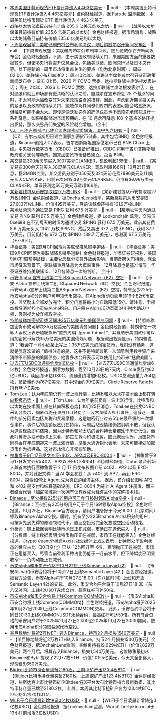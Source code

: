 - [本周美国比特币现货ETF累计净流入4.463亿美元](https://farside.co.uk/btc/) - 📰 null - 【本周美国比特币现货ETF累计净流入4.463亿美元】金色财经报道，据 Farside 监测数据，本周美国比特币现货 ETF 累计净流入 4.463 亿美元。
- [战略以太坊储备目前持有价值 235.6 亿美元的以太坊](https://x.com/Cointelegraph/status/1982039635174756808) - 📰 null - 【战略以太坊储备目前持有价值 235.6 亿美元的以太坊】金色财经报道，据市场消息：战略以太坊储备目前持有价值 235.6 亿美元的以太坊。
- [下周宏观展望：美联储周四将公布利率决议，随后鲍威尔召开新闻发布会]() - 📰 null - 【下周宏观展望：美联储周四将公布利率决议，随后鲍威尔召开新闻发布会】金色财经报道，下周，由于美国政府继续关门，来自美国方面的重要数据较少，但诸多央行将召开议息会议，包括美联储、欧洲央行以及日本央行等。以下是新的一周里市场将重点关注的要点（均为北京时间）： 
周四 02:00，美联储公布利率决议； 
周四 02:30，美联储主席鲍威尔召开货币政策新闻发布会； 
周五 01:15，2026 年 FOMC 票委、达拉斯联储主席洛根发表讲话； 
周五 21:30，2026 年 FOMC 票委、达拉斯联储主席洛根发表讲话； 
在对通胀和就业市场都有更清晰的认识之前，鲍威尔在宣布降息 25 个基点的同时，不太可能大幅改变其对未来政策路径的措辞。因此，考虑到近期贸易关系的紧张以及政府的持续关门，鲍威尔及其同僚们周四的表态可能会略显鸽派，但幅度可能不会太大。即便是像沃勒这样的鸽派成员也不愿预先承诺将进行一系列降息。如果美联储对市场预期的、在 10 月后再降息 100 个基点的路径提出质疑，那么交易员们失望的风险就会增加。（金十）
- [CZ：吉尔吉斯斯坦已建立国家加密货币储备，其中包含BNB](https://x.com/cz_binance/status/1982028486790328802) - 📰 null - 【CZ：吉尔吉斯斯坦已建立国家加密货币储备，其中包含BNB】金色财经报道，Binance创始人CZ表示，吉尔吉斯斯坦国家稳定币已在 BNB Chain 上线。中央银行数字货币（CBDC）已准备好推出，CBDC 将用于吉尔吉斯斯坦政府相关支付等场景。国家加密货币储备已建立，包含 BNB。
- [某交易员300余天前买入3007美元CLANKER，现盈利超166倍]() - 📰 null - 【某交易员300余天前买入3007美元CLANKER，现盈利超166倍】10月25日消息，据GMGN监测，某交易员分别于350天及324天前花费2896美元及111美元买入CLANKER，目前已卖出13.36万美元CLANKER，仍持有36.96万美元CLANKER，单币获利达50万美元浮盈超166倍。
- [某新建钱包从币安提取超27万枚LINK](https://x.com/OnchainLens/status/1982009401138631151) - 📰 null - 【某新建钱包从币安提取超27万枚LINK】金色财经报道，据OnchainLens检测，某新建钱包从币安提取27.603万枚LINK，价值495万美元，目前该鲸鱼还持有161.9万枚LINK。
- [某地址两天内通过交易 PING 获利 67.5 万美元](https://x.com/lookonchain/status/1981980813471478076) - 📰 null - 【某地址两天内通过交易 PING 获利 67.5 万美元】金色财经报道，据 Lookonchain 监测，交易员 0xe688 在不到两天的时间内通过交易 $PING 获利 67.5 万美元。此前其花费 8.9 万美元买入 1342 万枚 $PING，然后又卖出 672 万枚 $PING，获利 37.7 万美元，目前仍持有 672 万枚 $PING（38.7 万美元），总利润 67.5 万美元（+759%）。
- [华泰证券：美国9月CPI回落为美联储降息铺平道路]() - 📰 null - 【华泰证券：美国9月CPI回落为美联储降息铺平道路】金色财经报道，华泰证券研报称，美国9月CPI超预期放缓，主要受房租分项意外放缓影响。当前政府关门持续、就业市场降温背景下，美联储10月降息为大概率事件，12月降息也是基准情形。华泰证券维持美联储10、12月各降息一次的判断。（金十）
- [币安 Alpha 宣布上线第二批 BSquared Network（B2）空投](https://x.com/BinanceWallet/status/1981994512299053125) - 📰 null - 【币安 Alpha 宣布上线第二批 BSquared Network（B2）空投】金色财经报道，币安Alpha宣布上线第二批BSquaredNetwork（B2）空投，持有至少225个币安Alpha积分的用户可申领代币空投。在Alpha活动页面申领16个B2代币空投。若奖励未全部发放完毕，积分门槛将每小时自动降低15分。请注意，申领空投将消耗15个币安Alpha积分。用户需在Alpha活动页面24小时内确认申领，否则视为放弃领取空投。
- [特朗普称加密货币或可解决35万亿美元的美国债务问题](https://x.com/BitcoinNews21M/status/1981365791078719509) - 📰 null - 【特朗普称加密货币或可解决35万亿美元的美国债务问题】金色财经报道，特朗普在一次私人会议上表示加密货币“前景光明（great future）”，并且暗示美国或许可以用加密货币解决35万亿美元的美国债务问题，根据流出视频显示，特朗普说道：“我会在一张小纸条上写上：35万亿美元的加密货币，我们没有债务，这就是我喜欢做的。”值得注意的是，这并不是特朗普第一次暗示利用数字资产来消除不断膨胀的美国债务，他曾多次公开表示可以使用比特币来“拯救美国”。
- [过去7天USDC流通量约增加6亿枚](https://www.circle.com/transparency) - 📰 null - 【过去7天USDC流通量约增加6亿枚】金色财经报道，据官方数据，截至10月23日的7天内，Circle发行约62亿USDC，赎回约56亿USDC，流通量约增加6亿枚。USDC总流通量为764亿枚，储备量约为767亿美元，其中现金约99亿美元，Circle Reserve Fund约持有667亿美元。
- [Tom Lee：认为年底前仍有一波上涨行情，比特币和以太坊在技术面上都在转向积极态势](https://x.com/_FORAB/status/1981986150320586996) - 📰 null - 【Tom Lee：认为年底前仍有一波上涨行情，比特币和以太坊在技术面上都在转向积极态势】10月25日消息，TomLee在接受CNBC采访时表示，加密市场在10月11日经历了一波大规模去杠杆事件，造成这一事件的部分因素包括关税和贸易摩擦，这是加密行业过去5年来最严重的一次爆仓事件，事件后的连锁反应仍在持续，两周后悲观情绪仍然阴魂不散，但我认为这些现象即将结束，因为比特币和以太坊的合约持仓量都处于历史低位，而此时两者从技术指标上来看，都正在转向积极态势，因此我也认为，加密货币同样会在年底前迎来一波上涨行情，摩根大通近期也表示，未来可能接受加密货币作为抵押品，这对市场信心非常有帮助。
- [神鱼曾于9月17日发文介绍x402、AP2以及ERC-8004](https://x.com/bitfish1/status/1968267858875682948) - 📰 null - 【神鱼曾于9月17日发文介绍x402、AP2以及ERC-8004】金色财经报道，Cobo 联合创始人兼首席执行官神鱼曾于 9 月 17 日发布长图介绍 x402、AP2 以及 ERC-8004，并对此配文称：当 AI 学会花钱：从 x402 到 AP2，再到 ERC-8004，探索如何让 Agent 成为真正的经济主体。 
据悉，该介绍长图称 AP2 和 x402 是支付和结算基础设施，ERC-8004 为链上 AI Agent 注册库，而三者结合代表「加密领域第一次拥有让机器成为经济主体的完整技术栈。
- [Binance：至少拥有225分的用户可于今日16时领取Alpha空投]() - 📰 null - 【Binance：至少拥有225分的用户可于今日16时领取Alpha空投】金色财经报道，10月25日，Binance官方表示，请用户准备好于今天16:00（北京时间）领取Binance Alpha空投。届时，拥有至少225Binance Alpha积分的用户，可按照先到先得的原则领取代币，直至空投池完全发放或空投活动结束。
- [分析师：链上数据表明比特币抛压正在减弱，市场正在逢低买入](https://x.com/AxelAdlerJr/status/1981956968987193484) - 📰 null - 【分析师：链上数据表明比特币抛压正在减弱，市场正在逢低买入】金色财经报道，Crypto Quant分析师Axel在社交媒体上发文表示，比特币处于盈利状态的供应占比（30日变化）已从-12%回升至-6%，表明抛压正在减弱，市场正在逢低买入。尽管当前盈利币种占比仍低于一月前水平，但下降幅度已明显收窄——负向动能正在减弱。
- [币安Alpha和币安合约将于10月27日上线Semantic Layer(42)](https://x.com/BinanceWallet/status/1981971735663796468) - 📰 null - 【币安Alpha和币安合约将于10月27日上线Semantic Layer(42)】金色财经报道，据官方公告，币安Alpha将于10月27日18:00（东八区时间）上线和开放Semantic Layer(42)的交易。 
此外，币安合约平台将于10月27日18:30（东八区时间）上线42USDT永续合约，最高杠杆可达50倍。
- [币安Alpha和币安合约将上线Common(COMMON)](https://www.binance.com/zh-CN/support/announcement/detail/8e143fa6ccd2452dae9ec0143005cbd1) - 📰 null - 【币安Alpha和币安合约将上线Common(COMMON)】金色财经报道，币安Alpha将于2025年10月27日20:00上线Common(COMMON)交易。 
此外，币安合约平台将于同日20:30上线COMMONUSDT永续合约，最高杠杆可达50倍。所有符合资格的币安用户将于2025年10月27日20:00至2025年10月28日20:00期间，使用币安Alpha积分领取独家代币空投。
- [某巨鲸地址将近2万枚ETH转入BInance，持币2个月损失1540万美元](https://x.com/OnchainLens/status/1981961479596466606) - 📰 null - 【某巨鲸地址将近2万枚ETH转入BInance，持币2个月损失1540万美元】金色财经报道，据OnchainLens监测，某鲸鱼持有19,929枚ETH（价值7,829万美元）两个月后，将其存入Binance，损失1,540万美元。 
这位鲸鱼最初从Binance和Bybit提现了22,177枚ETH，价值1.0195亿美元，今天又全部存入，现价值8,650万美元。
- [Bitdeer比特币持仓量突破2180枚，上周挖矿产出123.4枚BTC](https://x.com/BitdeerOfficial/status/1981937932400529881) - 📰 null - 【Bitdeer比特币持仓量突破2180枚，上周挖矿产出123.4枚BTC】金色财经报道，纳斯达克上市比特币矿企Bitdeer在X平台发布比特币持仓最新数据，其比特币持仓量已增至2180.2枚。 
此外，本周其比特币挖矿产出为123.4枚BTC，但同期出售70枚BTC。
- [WLFI于今日凌晨新增铸造3亿枚USD1](https://x.com/lookonchain/status/1981946491578233339) - 📰 null - 【WLFI于今日凌晨新增铸造3亿枚USD1】金色财经报道，据Lookonchain监测，WorldLibertyFinancial于13小时前增发3亿枚USD1。
